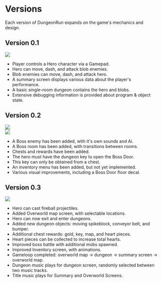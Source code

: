 # Versions
Each version of DungeonRun expands on the game's mechanics and design.  


## Version 0.1
![](https://github.com/MrGrak/DungeonRun/blob/master/Gifs/DungeonRun0p1.gif)  

+ Player controls a Hero character via a Gamepad.
+ Hero can move, dash, and attack blob enemies.
+ Blob enemies can move, dash, and attack hero.
+ A summary screen displays various data about the player's performance.
+ A basic single-room dungeon contains the hero and blobs.
+ Extensive debugging information is provided about program & object state.


## Version 0.2  
![](https://github.com/MrGrak/DungeonRun/blob/master/Gifs/DungeonRun0p2A.gif)  
![](https://github.com/MrGrak/DungeonRun/blob/master/Gifs/DungeonRun0p2B.gif)

+ A Boss enemy has been added, with it's own sounds and Ai.
+ A Boss room has been added, with transitions between rooms.
+ Chests and rewards have been added.
+ The hero must have the dungeon key to open the Boss Door.
+ This key can only be obtained from a chest.
+ An inventory menu has been added, but not yet implemented.
+ Various visual improvements, including a Boss Door floor decal.


## Version 0.3  
![](https://github.com/MrGrak/DungeonRun/blob/master/Gifs/DungeonRun0p3A.gif)  

+ Hero can cast fireball projectiles.
+ Added Overworld map screen, with selectable locations.
+ Hero can now exit and enter dungeons.
+ Added new dungeon objects: moving spikeblock, conveyor belt, and bumper.
+ Additional chest rewards: gold, key, map, and heart pieces.
+ Heart pieces can be collected to increase total hearts.
+ Improved boss battle with additional mobs spawned.
+ Improved Inventory screen, with animations.
+ Gameloop completed: overworld map -> dungeon -> summary screen -> overworld map.
+ Dungeon music plays for dungeon screen, randomly selected between two music tracks.
+ Title music plays for Summary and Overworld Screens.
